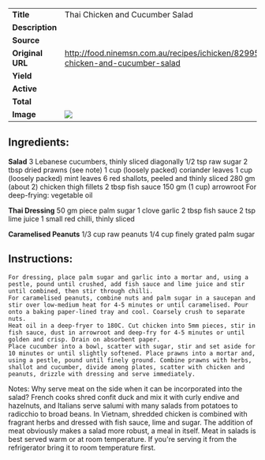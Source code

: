 | | |
| ----------- | ----------- |
| **Title** | Thai Chicken and Cucumber Salad |
| **Description** |  |
| **Source** |  |
| **Original URL** | http://food.ninemsn.com.au/recipes/ichicken/8299599/thai-chicken-and-cucumber-salad |
| **Yield** |  |
| **Active** |  |
| **Total** |  |
| **Image** | ![](https://cdn2.pepperplate.com/recipes/3032766.jpg) |

## Ingredients:
**Salad**
	3 Lebanese cucumbers, thinly sliced diagonally
	1/2 tsp raw sugar
	2 tbsp dried prawns (see note)
	1 cup (loosely packed) coriander leaves
	1 cup (loosely packed) mint leaves
	6 red shallots, peeled and thinly sliced
	280 gm (about 2) chicken thigh fillets
	2 tbsp fish sauce
	150 gm (1 cup) arrowroot
	For deep-frying: vegetable oil

**Thai Dressing**
	50 gm piece palm sugar
	1 clove garlic
	2 tbsp fish sauce
	2 tsp lime juice
	1 small red chilli, thinly sliced

**Caramelised Peanuts**
	1/3 cup raw peanuts
	1/4 cup finely grated palm sugar

## Instructions:
	For dressing, place palm sugar and garlic into a mortar and, using a pestle, pound until crushed, add fish sauce and lime juice and stir until combined, then stir through chilli.
	For caramelised peanuts, combine nuts and palm sugar in a saucepan and stir over low-medium heat for 4-5 minutes or until caramelised. Pour onto a baking paper-lined tray and cool. Coarsely crush to separate nuts.
	Heat oil in a deep-fryer to 180C. Cut chicken into 5mm pieces, stir in fish sauce, dust in arrowroot and deep-fry for 4-5 minutes or until golden and crisp. Drain on absorbent paper.
	Place cucumber into a bowl, scatter with sugar, stir and set aside for 10 minutes or until slightly softened. Place prawns into a mortar and, using a pestle, pound until finely ground. Combine prawns with herbs, shallot and cucumber, divide among plates, scatter with chicken and peanuts, drizzle with dressing and serve immediately.

Notes: Why serve meat on the side when it can be incorporated into the salad? French cooks shred confit duck and mix it with curly endive and hazelnuts, and Italians serve salumi with many salads from potatoes to radicchio to broad beans. In Vietnam, shredded chicken is combined with fragrant herbs and dressed with fish sauce, lime and sugar. The addition of meat obviously makes a salad more robust, a meal in itself. Meat in salads is best served warm or at room temperature. If you're serving it from the refrigerator bring it to room temperature first.
